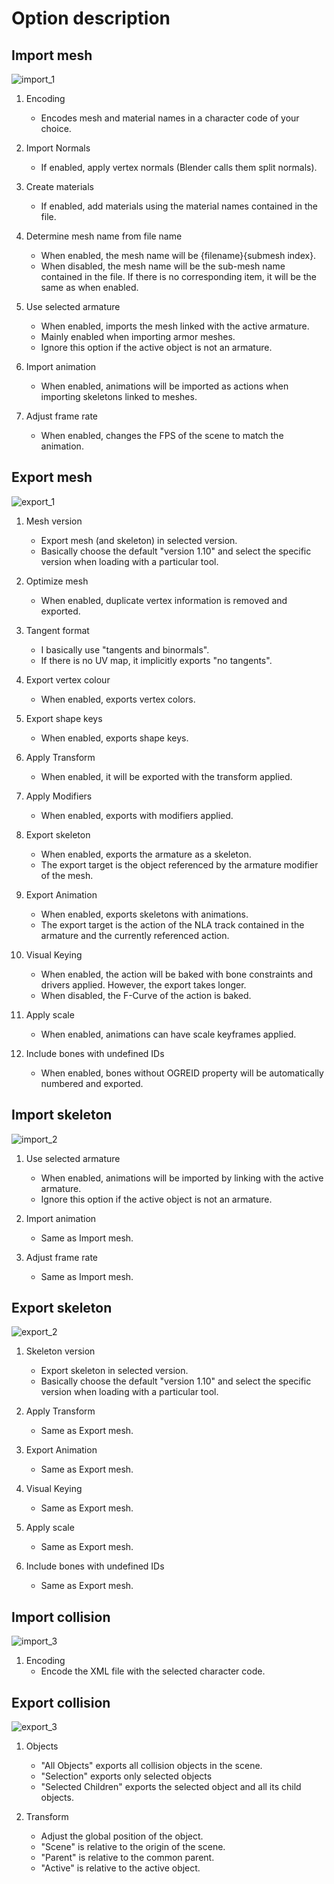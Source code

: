 # Option description

## Import mesh
![import_1](image/option_import_mesh.png)

1. Encoding
    - Encodes mesh and material names in a character code of your choice.

1. Import Normals
    - If enabled, apply vertex normals (Blender calls them split normals).

1. Create materials
    - If enabled, add materials using the material names contained in the file.

1. Determine mesh name from file name
    - When enabled, the mesh name will be {filename}{submesh index}.
    - When disabled, the mesh name will be the sub-mesh name contained in the file. If there is no corresponding item, it will be the same as when enabled.

1. Use selected armature
    - When enabled, imports the mesh linked with the active armature.
    - Mainly enabled when importing armor meshes.
    - Ignore this option if the active object is not an armature.

1. Import animation
    - When enabled, animations will be imported as actions when importing skeletons linked to meshes.

1. Adjust frame rate
    - When enabled, changes the FPS of the scene to match the animation.


## Export mesh
![export_1](image/option_export_mesh.png)

1. Mesh version
    - Export mesh (and skeleton) in selected version.
    - Basically choose the default "version 1.10" and select the specific version when loading with a particular tool.

1. Optimize mesh
    - When enabled, duplicate vertex information is removed and exported.

1. Tangent format
    - I basically use "tangents and binormals".
    - If there is no UV map, it implicitly exports "no tangents".

1. Export vertex colour
    - When enabled, exports vertex colors.

1. Export shape keys
    - When enabled, exports shape keys.

1. Apply Transform
    - When enabled, it will be exported with the transform applied.

1. Apply Modifiers
    - When enabled, exports with modifiers applied.

1. Export skeleton
    - When enabled, exports the armature as a skeleton.
    - The export target is the object referenced by the armature modifier of the mesh.

1. Export Animation
    - When enabled, exports skeletons with animations.
    - The export target is the action of the NLA track contained in the armature and the currently referenced action.

1. Visual Keying
    - When enabled, the action will be baked with bone constraints and drivers applied. However, the export takes longer.
    - When disabled, the F-Curve of the action is baked.

1. Apply scale
    - When enabled, animations can have scale keyframes applied.

1. Include bones with undefined IDs
    - When enabled, bones without OGREID property will be automatically numbered and exported.


## Import skeleton
![import_2](image/option_import_skeleton.png)

1. Use selected armature
    - When enabled, animations will be imported by linking with the active armature.
    - Ignore this option if the active object is not an armature.

1. Import animation
    - Same as Import mesh.

1. Adjust frame rate
    - Same as Import mesh.


## Export skeleton
![export_2](image/option_export_skeleton.png)

1. Skeleton version
    - Export skeleton in selected version.
    - Basically choose the default "version 1.10" and select the specific version when loading with a particular tool.

1. Apply Transform
    - Same as Export mesh.

1. Export Animation
    - Same as Export mesh.

1. Visual Keying
    - Same as Export mesh.

1. Apply scale
    - Same as Export mesh.

1. Include bones with undefined IDs
    - Same as Export mesh.


## Import collision
![import_3](image/option_import_physx.png)

1. Encoding
    - Encode the XML file with the selected character code.


## Export collision
![export_3](image/option_export_physx.png)

1. Objects
    - "All Objects" exports all collision objects in the scene.
    - "Selection" exports only selected objects
    - "Selected Children" exports the selected object and all its child objects.

1. Transform
    -  Adjust the global position of the object.
    - "Scene" is relative to the origin of the scene.
    - "Parent" is relative to the common parent.
    - "Active" is relative to the active object.

